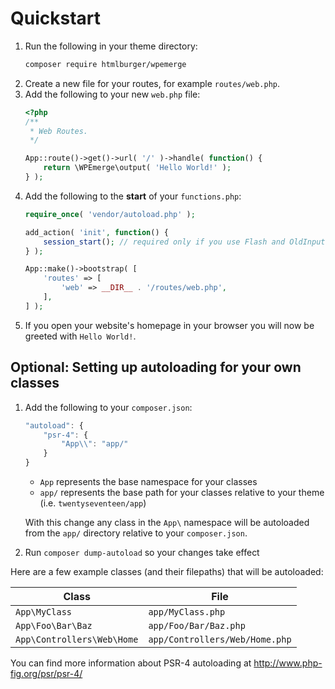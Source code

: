 # Quickstart

1. Run the following in your theme directory:
    ```bash
    composer require htmlburger/wpemerge
    ```
2. Create a new file for your routes, for example `routes/web.php`.
3. Add the following to your new `web.php` file:
    ```php
    <?php
    /**
     * Web Routes.
     */

    App::route()->get()->url( '/' )->handle( function() {
        return \WPEmerge\output( 'Hello World!' );
    } );
    ```
4. Add the following to the **start** of your `functions.php`:
    ```php
    require_once( 'vendor/autoload.php' );
 
    add_action( 'init', function() {
        session_start(); // required only if you use Flash and OldInput
    } );

    App::make()->bootstrap( [
        'routes' => [
            'web' => __DIR__ . '/routes/web.php',
        ],
    ] );
    ```
5. If you open your website's homepage in your browser you will now be greeted with `Hello World!`.

## Optional: Setting up autoloading for your own classes

1. Add the following to your `composer.json`:
    ```js
    "autoload": {
        "psr-4": {
            "App\\": "app/"
        }
    }
    ```
    - `App` represents the base namespace for your classes
    - `app/` represents the base path for your classes relative to your theme (i.e. `twentyseventeen/app`)

    With this change any class in the `App\` namespace will be autoloaded from the `app/` directory relative to your `composer.json`.
2. Run `composer dump-autoload` so your changes take effect

Here are a few example classes (and their filepaths) that will be autoloaded:

| Class                        | File                           |
|----------------------------- |------------------------------- |
| `App\MyClass`                | `app/MyClass.php`              |
| `App\Foo\Bar\Baz`            | `app/Foo/Bar/Baz.php`          |
| `App\Controllers\Web\Home`   | `app/Controllers/Web/Home.php` |


You can find more information about PSR-4 autoloading at http://www.php-fig.org/psr/psr-4/

